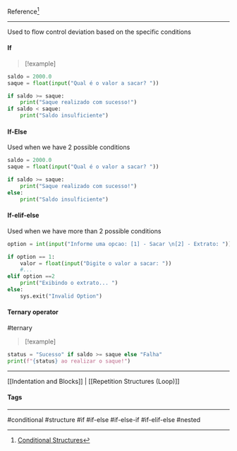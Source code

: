 Reference[^1]
***
Used to flow control deviation based on the specific conditions

#### If
>[!example]
```python
saldo = 2000.0
saque = float(input("Qual é o valor a sacar? "))

if saldo >= saque:
	print("Saque realizado com sucesso!")
if saldo < saque:
	print("Saldo insulficiente")
```


#### If-Else
Used when we have 2 possible conditions
```python
saldo = 2000.0
saque = float(input("Qual é o valor a sacar? "))

if saldo >= saque:
	print("Saque realizado com sucesso!")
else:
	print("Saldo insulficiente")
```

#### If-elif-else
Used when we have more than 2 possible conditions
```python
option = int(input("Informe uma opcao: [1] - Sacar \n[2] - Extrato: "))

if option == 1:
	valor = float(input("Digite o valor a sacar: "))
	#...
elif option ==2
	print("Exibindo o extrato... ")
else:
	sys.exit("Invalid Option")
```


#### Ternary operator
#ternary

>[!example]

```python
status = "Sucesso" if saldo >= saque else "Falha"
print(f"{status} ao realizar o saque!")
```


***
[[Indentation and Blocks]] | [[Repetition Structures (Loop)]]

#### Tags
***
#conditional #structure #if #if-else #if-else-if #if-elif-else #nested 

[^1]: [Conditional Structures](https://github.com/digitalinnovationone/trilha-python-dio/blob/main/00%20-%20Fundamentos/estruturas_condicionais.py)
